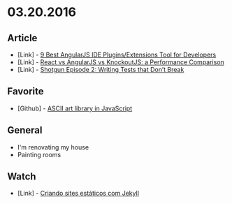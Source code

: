 # 03.20.2016

## Article 

- \[Link\] - [9 Best AngularJS IDE Plugins/Extensions Tool for Developers](http://angularjs.posthaven.com/9-best-angularjs-ide-plugins-slash-extensions-tool-for-developers-3)
- \[Link\] - [React vs AngularJS vs KnockoutJS: a Performance Comparison](https://www.codementor.io/reactjs/tutorial/reactjs-vs-angular-js-performance-comparison-knockout)
- \[Link\] - [Shotgun Episode 2: Writing Tests that Don’t Break](https://medium.com/javascript-scene/shotgun-episode-2-writing-tests-that-don-t-break-6fbce334c0c8#.rdy3oock4)


## Favorite

- \[Github\] - [ASCII art library in JavaScript](https://github.com/mir3z/aalib.js)


## General

- I'm renovating my house
 - Painting rooms


## Watch

- \[Link\] - [Criando sites estáticos com Jekyll](http://willianjusten.teachable.com/courses/criando-sites-estaticos-com-jekyll) 

